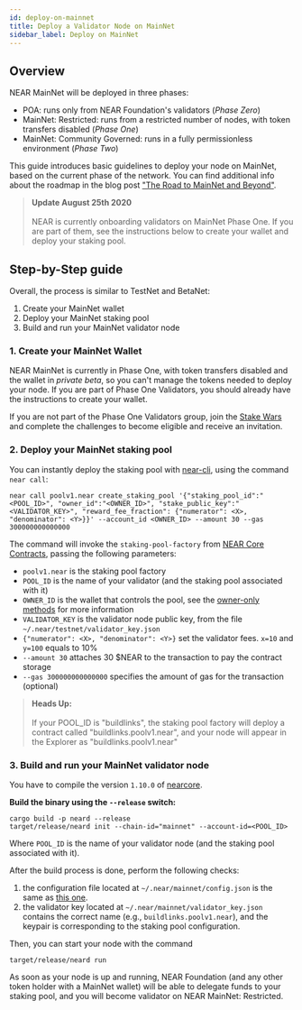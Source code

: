 ```yaml
---
id: deploy-on-mainnet
title: Deploy a Validator Node on MainNet
sidebar_label: Deploy on MainNet
---
```

## Overview

NEAR MainNet will be deployed in three phases:
* POA: runs only from NEAR Foundation's validators (_Phase Zero_)
* MainNet: Restricted: runs from a restricted number of nodes, with token transfers disabled (_Phase One_)
* MainNet: Community Governed: runs in a fully permissionless environment (_Phase Two_)

This guide introduces basic guidelines to deploy your node on MainNet, based on the current phase of the network. You can find additional info about the roadmap in the blog post ["The Road to MainNet and Beyond"](https://near.org/blog/mainnet-roadmap/).

<blockquote class="warning">
<strong>Update August 25th 2020</strong><br><br>
NEAR is currently onboarding validators on MainNet Phase One. If you are part of them, see the instructions below to create your wallet and deploy your staking pool.
</blockquote>

## Step-by-Step guide

Overall, the process is similar to TestNet and BetaNet:
1. Create your MainNet wallet
2. Deploy your MainNet staking pool
3. Build and run your MainNet validator node

### 1. Create your MainNet Wallet
NEAR MainNet is currently in Phase One, with token transfers disabled and the wallet in _private beta_, so you can't manage the tokens needed to deploy your node. If you are part of Phase One Validators, you should already have the instructions to create your wallet.

If you are not part of the Phase One Validators group, join the [Stake Wars](https://github.com/nearprotocol/stakewars) and complete the challenges to become eligible and receive an invitation.

### 2. Deploy your MainNet staking pool
You can instantly deploy the staking pool with [near-cli](https://github.com/near/near-cli), using the command `near call`:

```
near call poolv1.near create_staking_pool '{"staking_pool_id":"<POOL_ID>", "owner_id":"<OWNER_ID>", "stake_public_key":"<VALIDATOR_KEY>", "reward_fee_fraction": {"numerator": <X>, "denominator": <Y>}}' --account_id <OWNER_ID> --amount 30 --gas 300000000000000
```

The command will invoke the `staking-pool-factory` from [NEAR Core Contracts](https://github.com/near/core-contracts), passing the following parameters:

- `poolv1.near` is the staking pool factory
- `POOL_ID` is the name of your validator (and the staking pool associated with it)
- `OWNER_ID` is the wallet that controls the pool, see the [owner-only methods](https://github.com/near/core-contracts/tree/master/staking-pool#owner-only-methods) for more information
- `VALIDATOR_KEY` is the validator node public key, from the file `~/.near/testnet/validator_key.json`
- `{"numerator": <X>, "denominator": <Y>}` set the validator fees. `x=10` and `y=100` equals to 10% 
- `--amount 30` attaches 30 $NEAR to the transaction to pay the contract storage
- `--gas 300000000000000` specifies the amount of gas for the transaction (optional)

<blockquote class="info">
<strong>Heads Up:</strong><br><br>
If your POOL_ID is "buildlinks", the staking pool factory will deploy a contract called "buildlinks.poolv1.near", and your node will appear in the Explorer as "buildlinks.poolv1.near"
</blockquote>

### 3. Build and run your MainNet validator node
You have to compile the version `1.10.0` of [nearcore](https://github.com/nearprotocol/nearcore/releases/tag/1.10.0). 

**Build the binary using the `--release` switch:**
```
cargo build -p neard --release
target/release/neard init --chain-id="mainnet" --account-id=<POOL_ID>
```
Where `POOL_ID` is the name of your validator node (and the staking pool associated with it).

After the build process is done, perform the following checks:
1. the configuration file located at `~/.near/mainnet/config.json` is the same as [this one](https://s3-us-west-1.amazonaws.com/build.nearprotocol.com/nearcore-deploy/mainnet/config.json).
2. the validator key located at `~/.near/mainnet/validator_key.json` contains the correct name (e.g., `buildlinks.poolv1.near`), and the keypair is corresponding to the staking pool configuration.

Then, you can start your node with the command
```
target/release/neard run
```

As soon as your node is up and running, NEAR Foundation (and any other token holder with a MainNet wallet) will be able to delegate funds to your staking pool, and you will become validator on NEAR MainNet: Restricted.
